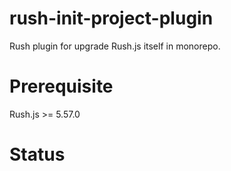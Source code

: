 # rush-init-project-plugin

Rush plugin for upgrade Rush.js itself in monorepo.

# Prerequisite

Rush.js >= 5.57.0

# Status
